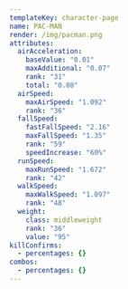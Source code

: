 ```yaml
---
templateKey: character-page
name: PAC-MAN
render: /img/pacman.png
attributes:
  airAcceleration:
    baseValue: "0.01"
    maxAdditional: "0.07"
    rank: "31"
    total: "0.08"
  airSpeed:
    maxAirSpeed: "1.092"
    rank: "36"
  fallSpeed:
    fastFallSpeed: "2.16"
    maxFallSpeed: "1.35"
    rank: "59"
    speedIncrease: "60%"
  runSpeed:
    maxRunSpeed: "1.672"
    rank: "42"
  walkSpeed:
    maxWalkSpeed: "1.097"
    rank: "48"
  weight:
    class: middleweight
    rank: "36"
    value: "95"
killConfirms:
  - percentages: {}
combos:
  - percentages: {}
---
```

